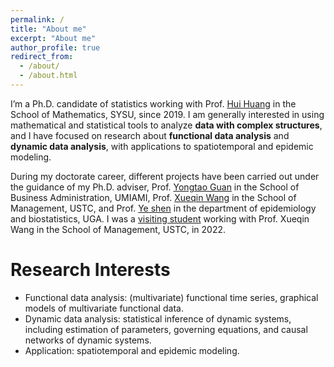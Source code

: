 ```yaml
---
permalink: /
title: "About me"
excerpt: "About me"
author_profile: true
redirect_from: 
  - /about/
  - /about.html
---
```


I’m a Ph.D. candidate of statistics working with Prof. [Hui Huang](https://math.sysu.edu.cn/teacher/485) in the School of Mathematics, SYSU, since 2019. I am generally interested in using mathematical and statistical tools to analyze $\textbf{data with complex structures}$, and I have focused on research about $\textbf{functional data analysis}$ and $\textbf{dynamic data analysis}$, with applications to spatiotemporal and epidemic modeling.
    
During my doctorate career, different projects have been carried out under the guidance of my Ph.D. adviser, Prof. [Yongtao Guan](https://people.miami.edu/profile/yguan@miami.edu) in the School of Business Administration, UMIAMI,  Prof. [Xueqin Wang](https://bs.ustc.edu.cn/english/profile.php?id=650) in the School of Management, USTC, and Prof. [Ye shen](https://publichealth.uga.edu/faculty-member/ye-shen/) in the department of epidemiology and biostatistics, UGA. I was a [visiting student](https://statlab905.github.io/author/jianbin-tan/) working with Prof. Xueqin Wang in the School of Management, USTC, in 2022.


Research Interests
======
- Functional data analysis: (multivariate) functional time series, graphical models of multivariate functional data.
- Dynamic data analysis: statistical inference of dynamic systems, including estimation of parameters, governing equations, and causal networks of dynamic systems.
- Application: spatiotemporal and epidemic modeling.

  
